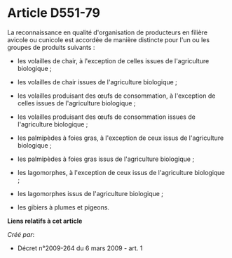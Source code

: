 # Article D551-79

La reconnaissance en qualité d'organisation de producteurs en filière avicole ou cunicole est accordée de manière distincte
pour l'un ou les groupes de produits suivants : 

- les volailles de chair, à l'exception de celles issues de l'agriculture biologique ; 

- les volailles de chair issues de l'agriculture biologique ; 

- les volailles produisant des œufs de consommation, à l'exception de celles issues de l'agriculture biologique ; 

- les volailles produisant des œufs de consommation issues de l'agriculture biologique ; 

- les palmipèdes à foies gras, à l'exception de ceux issus de l'agriculture biologique ; 

- les palmipèdes à foies gras issus de l'agriculture biologique ; 

- les lagomorphes, à l'exception de ceux issus de l'agriculture biologique ; 

- les lagomorphes issus de l'agriculture biologique ; 

- les gibiers à plumes et pigeons.

**Liens relatifs à cet article**

_Créé par_:

  - Décret n°2009-264 du 6 mars 2009 - art. 1
